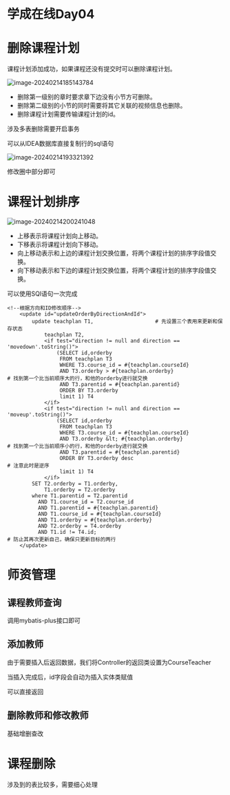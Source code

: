 # 学成在线Day04



# 删除课程计划

课程计划添加成功，如果课程还没有提交时可以删除课程计划。

![image-20240214185143784](https://wwhds-markdown-image.oss-cn-beijing.aliyuncs.com/image-20240214185143784.png)

- 删除第一级别的章时要求章下边没有小节方可删除。 
- 删除第二级别的小节的同时需要将其它关联的视频信息也删除。
- 删除课程计划需要传输课程计划的id。

涉及多表删除需要开启事务

可以从IDEA数据库直接复制行的sql语句

![image-20240214193321392](https://wwhds-markdown-image.oss-cn-beijing.aliyuncs.com/image-20240214193321392.png)

修改圈中部分即可



# 课程计划排序

![image-20240214200241048](https://wwhds-markdown-image.oss-cn-beijing.aliyuncs.com/image-20240214200241048.png)

- 上移表示将课程计划向上移动。 
- 下移表示将课程计划向下移动。 
- 向上移动表示和上边的课程计划交换位置，将两个课程计划的排序字段值交换。 
- 向下移动表示和下边的课程计划交换位置，将两个课程计划的排序字段值交换。

可以使用SQl语句一次完成

```mysql
<!--根据方向和ID修改顺序-->
    <update id="updateOrderByDirectionAndId">
        update teachplan T1,					# 先设置三个表用来更新和保存状态
            teachplan T2,
            <if test="direction != null and direction == 'movedown'.toString()">
                (SELECT id,orderby
                 FROM teachplan T3
                 WHERE T3.course_id = #{teachplan.courseId}						
                 AND T3.orderby > #{teachplan.orderby}					# 找到第一个比当前顺序大的行，和他的orderby进行就交换
                 AND T3.parentid = #{teachplan.parentid}
                 ORDER BY T3.orderby
                 limit 1) T4
            </if>
            <if test="direction != null and direction == 'moveup'.toString()">
                (SELECT id,orderby
                 FROM teachplan T3
                 WHERE T3.course_id = #{teachplan.courseId}
                 AND T3.orderby &lt; #{teachplan.orderby}				# 找到第一个比当前顺序小的行，和他的orderby进行就交换
                 AND T3.parentid = #{teachplan.parentid}
                 ORDER BY T3.orderby desc								# 注意此时是逆序
                 limit 1) T4
            </if>
        SET T2.orderby = T1.orderby,
            T1.orderby = T2.orderby
        where T1.parentid = T2.parentid
          AND T1.course_id = T2.course_id
          AND T1.parentid = #{teachplan.parentid}
          AND T1.course_id = #{teachplan.courseId}
          AND T1.orderby = #{teachplan.orderby}
          AND T2.orderby = T4.orderby
          AND T1.id != T4.id;											# 防止其再次更新自己，确保只更新目标的两行
    </update>
```

# 师资管理

## 课程教师查询

调用mybatis-plus接口即可

## 添加教师

由于需要插入后返回数据，我们将Controller的返回类设置为CourseTeacher

当插入完成后，id字段会自动为插入实体类赋值

可以直接返回

## 删除教师和修改教师

基础增删查改



# 课程删除

涉及到的表比较多，需要细心处理


